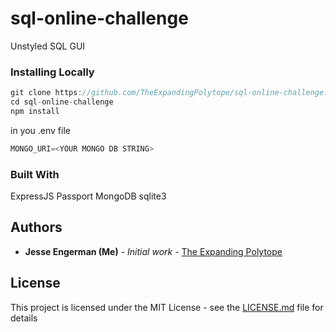 # sql-online-challenge

Unstyled SQL GUI

### Installing Locally
```java
git clone https://github.com/TheExpandingPolytope/sql-online-challenge.git
cd sql-online-challenge
npm install
```
in you .env file
```java
MONGO_URI=<YOUR MONGO DB STRING>
```

### Built With
ExpressJS
Passport
MongoDB
sqlite3


## Authors
* **Jesse Engerman (Me)** - *Initial work* - [The Expanding Polytope](https://github.com/TheExpandingPolytope)

## License
This project is licensed under the MIT License - see the [LICENSE.md](LICENSE.md) file for details

